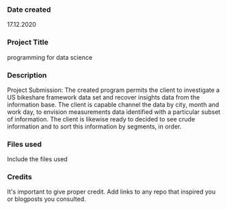### Date created
17.12.2020

### Project Title
programming for data science

### Description
Project Submission: The created program permits the client to investigate a US bikeshare framework data set and recover insights data from the information base. The client is capable channel the data by city, month and work day, to envision measurements data identified with a particular subset of information. The client is likewise ready to decided to see crude information and to sort this information by segments, in order.

### Files used
Include the files used

### Credits
It's important to give proper credit. Add links to any repo that inspired you or blogposts you consulted.

